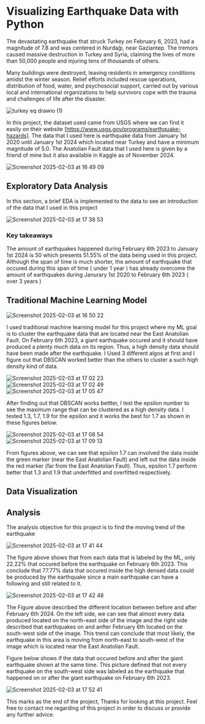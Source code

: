# Visualizing Earthquake Data with Python

The devastating earthquake that struck Turkey on February 6, 2023, had a magnitude of 7.8 and was centered in Nurdağı, near Gaziantep. The tremors caused massive destruction 
in Turkey and Syria, claiming the lives of more than 50,000 people and injuring tens of thousands of others.

Many buildings were destroyed, leaving residents in emergency conditions amidst the winter season. Relief efforts included rescue operations, distribution of food, water, and 
psychosocial support, carried out by various local and international organizations to help survivors cope with the trauma and challenges of life after the disaster.

![turkey eq drawio (1)](https://github.com/user-attachments/assets/26da24e8-a926-478a-9858-d993476e8ef1)

In this project, the dataset used came from USGS where we can find it easily on their website [https://www.usgs.gov/programs/earthquake-hazards]. The data that I used here
is earthquake data from January 1st 2020 until January 1st 2024 which located near Turkey and have a minimum magnitude of 5.0. The Anatolian Fault data that I used here is 
given by a friend of mine but it also available in Kaggle as of November 2024.

![Screenshot 2025-02-03 at 16 49 09](https://github.com/user-attachments/assets/79e2a862-e7fe-4417-819c-e5151aef44bc)

## Exploratory Data Analysis
In this section, a brief EDA is implemented to the data to see an introduction of the data that I used in this project

![Screenshot 2025-02-03 at 17 38 53](https://github.com/user-attachments/assets/b0712a98-f87b-4b24-a4f5-5f3cbf77e553)

### Key takeaways
The amount of earthquakes happened during February 6th 2023 to January 1st 2024 is 50 which presents 51.55% of the data being used in this project. Although the span of time is 
much shorter, the amount of earthquake that occured during this span of time ( under 1 year ) has already overcome the amount of earthquakes during Janurary 1st 2020 to 
February 6th 2023 ( over 3 years )

## Traditional Machine Learning Model

![Screenshot 2025-02-03 at 16 50 22](https://github.com/user-attachments/assets/5d864c2a-07dd-4e7a-b1c6-fdeda9eb0789)

I used traditional machine learning model for this project where my ML goal is to cluster the earthquake data that are located near the East Anatolian Fault. On February 6th 2023,
a giant earthquake occured and it should have produced a plenty much data on its region. Thus, a high density data should have been made after the earthquake. I Used 3 different
algos at first and I figure out that DBSCAN worked better than the others to cluster a such high density kind of data.

![Screenshot 2025-02-03 at 17 02 23](https://github.com/user-attachments/assets/4e8afc48-7cfd-40bc-99f3-7abb71da4787)
![Screenshot 2025-02-03 at 17 02 49](https://github.com/user-attachments/assets/c2657d7f-2789-4077-b565-72046c2bba83)
![Screenshot 2025-02-03 at 17 05 47](https://github.com/user-attachments/assets/7a5290af-adaa-4328-9781-d8617226a10d)

After finding out that DBSCAN works bettter, I test the epsilon number to see the maximum range that can be clustered as a high density data. I tested 1.3, 1.7, 1.9 for the epsilon
and it works the best for 1.7 as shown in these figures below.

![Screenshot 2025-02-03 at 17 08 54](https://github.com/user-attachments/assets/223ba3ca-c792-4aa8-97af-f88ba7566c9a)
![Screenshot 2025-02-03 at 17 09 13](https://github.com/user-attachments/assets/630d5506-f6f8-44ac-898e-4c6ff225df6e)

From figures above, we can see that epsilon 1.7 can involved the data inside the green marker (near the East Anatolian Fault) and left out the data inside the red marker 
(far from the East Anatolian Fault). Thus, epsilon 1.7 perform better that 1.3 and 1.9 that underfitted and overfitted respectively.

## Data Visualization


## Analysis
The analysis objective for this project is to find the moving trend of the earthquake

![Screenshot 2025-02-03 at 17 41 44](https://github.com/user-attachments/assets/eb823d17-50f7-470c-9d10-d03c9442a6de)

The figure above shows that from each data that is labeled by the ML, only 22.22% that occured before the earthquake on February 6th 2023. This conclude that 77.77% data that occured inside the high densed data could be produced by the earthquake since a main earthquake can have a following and still related to it.

![Screenshot 2025-02-03 at 17 42 48](https://github.com/user-attachments/assets/29cfa40a-c59e-4fd3-85a8-813d89bebf11)

The Figure above described the different location between before and after February 6th 2024. On the left side, we can see that almost every data produced located on the north-east side of the image and the right side described that earthquakes on and anfter February 6th located on the south-west side of the image. This trend can conclude that most likely, the earthquake in this area is moving from north-east to south-west of the image which is located near the East Anatolian Fault.

Figure below shows if the data that occured before and after the giant earthquake shown at the same time. This picture defined that not every earthquake  on the south-west side was labeled as the earthquake that happened on or after the giant earthquake on February 6th 2023.

![Screenshot 2025-02-03 at 17 52 41](https://github.com/user-attachments/assets/ae101036-3a4e-4f86-833c-2eff81830df1)

This marks as the end of the project, Thanks for looking at this project. Feel free to contact me regarding of this project in order to discuss or provide any further advice.
